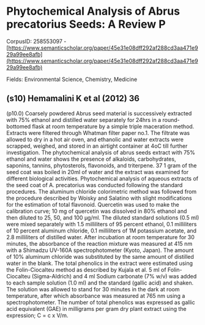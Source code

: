 # Phytochemical Analysis of Abrus precatorius Seeds: A Review P

CorpusID: 258553097 - [https://www.semanticscholar.org/paper/45e31e08dff292af288cd3aa471e929a99ee8afb](https://www.semanticscholar.org/paper/45e31e08dff292af288cd3aa471e929a99ee8afb)

Fields: Environmental Science, Chemistry, Medicine

## (s10) Hemamalini K et al (2012) 36
(p10.0) Coarsely powdered Abrus seed material is successively extracted with 75% ethanol and distilled water separately for 24hrs in a round-bottomed flask at room temperature by a simple triple maceration method. Extracts were filtered through Whatman filter paper no.1. The filtrate was allowed to dry in a hot air oven, and ethanolic and water extracts were scrapped, weighed, and stored in an airtight container at 4oC till further investigation. The phytochemical analysis of abrus seeds extract with 75% ethanol and water shows the presence of alkaloids, carbohydrates, saponins, tannins, phytosterols, flavonoids, and triterpene. 37 1 gram of the seed coat was boiled in 20ml of water and the extract was examined for different biological activities. Phytochemical analysis of aqueous extracts of the seed coat of A. precatorius was conducted following the standard procedures. The aluminum chloride colorimetric method was followed from the procedure described by Woisky and Salatino with slight modifications for the estimation of total flavonoid. Quercetin was used to make the calibration curve; 10 mg of quercetin was dissolved in 80% ethanol and then diluted to 25, 50, and 100 μg/ml. The diluted standard solutions (0.5 ml) were mixed separately with 1.5 milliliters of 95 percent ethanol, 0.1 milliliters of 10 percent aluminum chloride, 0.1 milliliters of 1M potassium acetate, and 2.8 milliliters of distilled water. After incubation at room temperature for 30 minutes, the absorbance of the reaction mixture was measured at 415 nm with a Shimadzu UV-160A spectrophotometer (Kyoto, Japan). The amount of 10% aluminum chloride was substituted by the same amount of distilled water in the blank. The total phenolics in the extract were estimated using the Folin-Ciocalteu method as described by Kujala et al. 5 ml of Folin-Ciocalteu (Sigma-Aldrich) and 4 ml Sodium carbonate (7% w/v) was added to each sample solution (1.0 ml) and the standard (gallic acid) and shaken. The solution was allowed to stand for 30 minutes in the dark at room temperature, after which absorbance was measured at 765 nm using a spectrophotometer. The number of total phenolics was expressed as gallic acid equivalent (GAE) in milligrams per gram dry plant extract using the expression; C = c x V/m.
